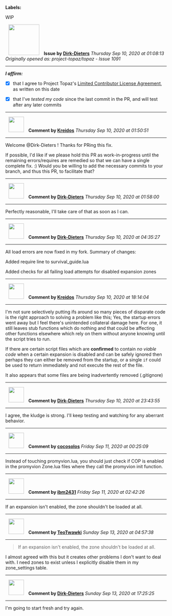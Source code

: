 **Labels:**

WIP



<a href="https://github.com/Dirk-Dieters"><img src="https://avatars3.githubusercontent.com/u/35855037?v=4" width="96" height="96" hspace="10"></img></a> **Issue by [Dirk-Dieters](https://github.com/Dirk-Dieters)**
_Thursday Sep 10, 2020 at 01:08:13_
_Originally opened as: project-topaz/topaz - Issue 1091_

----

<!-- place 'x' mark between square [] brackets to affirm: -->
**_I affirm:_**
- [x] that I agree to Project Topaz's [Limited Contributor License Agreement](http://project-topaz.com/blob/release/CONTRIBUTOR_AGREEMENT.md), as written on this date
- [x] that I've _tested my code_ since the last commit in the PR, and will test after any later commits




----
<a href="https://github.com/Kreidos"><img src="https://avatars0.githubusercontent.com/u/12466395?v=4" width="48" height="48" hspace="10"></img></a> **Comment by [Kreidos](https://github.com/Kreidos)**
_Thursday Sep 10, 2020 at 01:50:51_

----

Welcome @Dirk-Dieters ! Thanks for PRing this fix.

If possible, I'd like if we please hold this PR as work-in-progress until the remaining errors/requires are remedied so that we can have a single complete fix. :) Would you be willing to add the necessary commits to your branch, and thus this PR, to facilitate that?


----
<a href="https://github.com/Dirk-Dieters"><img src="https://avatars3.githubusercontent.com/u/35855037?v=4" width="48" height="48" hspace="10"></img></a> **Comment by [Dirk-Dieters](https://github.com/Dirk-Dieters)**
_Thursday Sep 10, 2020 at 01:58:00_

----

Perfectly reasonable, I'll take care of that as soon as I can.


----
<a href="https://github.com/Dirk-Dieters"><img src="https://avatars3.githubusercontent.com/u/35855037?v=4" width="48" height="48" hspace="10"></img></a> **Comment by [Dirk-Dieters](https://github.com/Dirk-Dieters)**
_Thursday Sep 10, 2020 at 04:35:27_

----

All load errors are now fixed in my fork. Summary of changes:
Added require line to survival_guide.lua
Added checks for all failing load attempts for disabled expansion zones


----
<a href="https://github.com/Kreidos"><img src="https://avatars0.githubusercontent.com/u/12466395?v=4" width="48" height="48" hspace="10"></img></a> **Comment by [Kreidos](https://github.com/Kreidos)**
_Thursday Sep 10, 2020 at 18:14:04_

----

I'm not sure selectively putting ifs around so many pieces of disparate code is the right approach to solving a problem like this; Yes, the startup errors went away but I feel there's unintended collateral damage here. For one, it still leaves stub functions which do nothing and that could be affecting other functions elsewhere which rely on them without anyone knowing until the script tries to run.

If there are certain script files which are **confirmed** to contain _no viable code_ when a certain expansion is disabled and can be safely ignored then perhaps they can either be removed from the startup, or a single `if` could be used to return immediately and not execute the rest of the file.

It also appears that some files are being inadvertently removed (.gitignore)


----
<a href="https://github.com/Dirk-Dieters"><img src="https://avatars3.githubusercontent.com/u/35855037?v=4" width="48" height="48" hspace="10"></img></a> **Comment by [Dirk-Dieters](https://github.com/Dirk-Dieters)**
_Thursday Sep 10, 2020 at 23:43:55_

----

I agree, the kludge is strong. I'll keep testing and watching for any aberrant behavior. 


----
<a href="https://github.com/cocosolos"><img src="https://avatars2.githubusercontent.com/u/2593549?v=4" width="48" height="48" hspace="10"></img></a> **Comment by [cocosolos](https://github.com/cocosolos)**
_Friday Sep 11, 2020 at 00:25:09_

----

Instead of touching promyvion.lua, you should just check if COP is enabled in the promyvion Zone.lua files where they call the promyvion init function.


----
<a href="https://github.com/ibm2431"><img src="https://avatars3.githubusercontent.com/u/13112942?v=4" width="48" height="48" hspace="10"></img></a> **Comment by [ibm2431](https://github.com/ibm2431)**
_Friday Sep 11, 2020 at 02:42:26_

----

If an expansion isn't enabled, the zone shouldn't be loaded at all.


----
<a href="https://github.com/TeoTwawki"><img src="https://avatars0.githubusercontent.com/u/6871475?v=4" width="48" height="48" hspace="10"></img></a> **Comment by [TeoTwawki](https://github.com/TeoTwawki)**
_Sunday Sep 13, 2020 at 04:57:38_

----

> If an expansion isn't enabled, the zone shouldn't be loaded at all.

I almost agreed with this but it creates other problems I don't want to deal with. I need zones to exist unless I explicitly disable them in my zone_settings table.


----
<a href="https://github.com/Dirk-Dieters"><img src="https://avatars3.githubusercontent.com/u/35855037?v=4" width="48" height="48" hspace="10"></img></a> **Comment by [Dirk-Dieters](https://github.com/Dirk-Dieters)**
_Sunday Sep 13, 2020 at 17:25:25_

----

I'm going to start fresh and try again.
